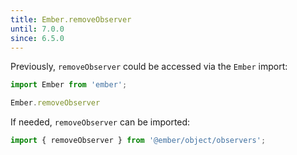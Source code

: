 ```yaml
---
title: Ember.removeObserver
until: 7.0.0
since: 6.5.0
---
```



Previously, `removeObserver` could be accessed via the `Ember` import:
```js
import Ember from 'ember';

Ember.removeObserver
```

If needed, `removeObserver` can be imported:
```js
import { removeObserver } from '@ember/object/observers';
```

